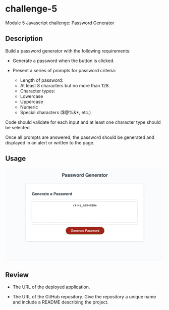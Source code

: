 # challenge-5

Module 5 Javascript challenge: Password Generator

## Description

Build a password generator with the following requirements:

* Generate a password when the button is clicked.

* Present a series of prompts for password criteria:
    -   Length of password:
    -   At least 8 characters but no more than 128.
    -   Character types:
    -   Lowercase
    -   Uppercase
    -   Numeric
    -   Special characters ($@%&*, etc.)

Code should validate for each input and at least one character type should be selected.

Once all prompts are answered, the password should be generated and displayed in an alert or written to the page.

## Usage

![Password Generator Screenshot](/assets/Screenshot%202023-08-29%20at%2023.10.40.png)

## Review

* The URL of the deployed application.

* The URL of the GitHub repository. Give the repository a unique name and include a README describing the project.